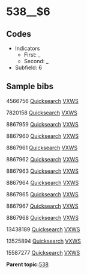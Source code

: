 # 538\_\_$6

## Codes

-   Indicators
    -   First: \_
    -   Second: \_
-   Subfield: 6

## Sample bibs

4566756 [Quicksearch](https://search.library.yale.edu/catalog/4566756) [VXWS](http://prodorbis.library.yale.edu:7014/vxws/GetHoldingsService?bibId=4566756)

7820158 [Quicksearch](https://search.library.yale.edu/catalog/7820158) [VXWS](http://prodorbis.library.yale.edu:7014/vxws/GetHoldingsService?bibId=7820158)

8867959 [Quicksearch](https://search.library.yale.edu/catalog/8867959) [VXWS](http://prodorbis.library.yale.edu:7014/vxws/GetHoldingsService?bibId=8867959)

8867960 [Quicksearch](https://search.library.yale.edu/catalog/8867960) [VXWS](http://prodorbis.library.yale.edu:7014/vxws/GetHoldingsService?bibId=8867960)

8867961 [Quicksearch](https://search.library.yale.edu/catalog/8867961) [VXWS](http://prodorbis.library.yale.edu:7014/vxws/GetHoldingsService?bibId=8867961)

8867962 [Quicksearch](https://search.library.yale.edu/catalog/8867962) [VXWS](http://prodorbis.library.yale.edu:7014/vxws/GetHoldingsService?bibId=8867962)

8867963 [Quicksearch](https://search.library.yale.edu/catalog/8867963) [VXWS](http://prodorbis.library.yale.edu:7014/vxws/GetHoldingsService?bibId=8867963)

8867964 [Quicksearch](https://search.library.yale.edu/catalog/8867964) [VXWS](http://prodorbis.library.yale.edu:7014/vxws/GetHoldingsService?bibId=8867964)

8867965 [Quicksearch](https://search.library.yale.edu/catalog/8867965) [VXWS](http://prodorbis.library.yale.edu:7014/vxws/GetHoldingsService?bibId=8867965)

8867967 [Quicksearch](https://search.library.yale.edu/catalog/8867967) [VXWS](http://prodorbis.library.yale.edu:7014/vxws/GetHoldingsService?bibId=8867967)

8867968 [Quicksearch](https://search.library.yale.edu/catalog/8867968) [VXWS](http://prodorbis.library.yale.edu:7014/vxws/GetHoldingsService?bibId=8867968)

13438189 [Quicksearch](https://search.library.yale.edu/catalog/13438189) [VXWS](http://prodorbis.library.yale.edu:7014/vxws/GetHoldingsService?bibId=13438189)

13525894 [Quicksearch](https://search.library.yale.edu/catalog/13525894) [VXWS](http://prodorbis.library.yale.edu:7014/vxws/GetHoldingsService?bibId=13525894)

15587277 [Quicksearch](https://search.library.yale.edu/catalog/15587277) [VXWS](http://prodorbis.library.yale.edu:7014/vxws/GetHoldingsService?bibId=15587277)

**Parent topic:**[538](../../tags/538/538.md)

